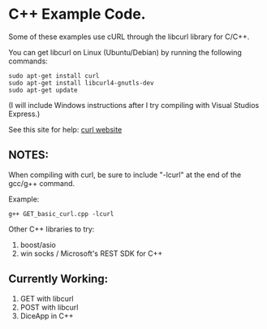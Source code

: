 C++ Example Code.
=================

Some of these examples use cURL through the libcurl library for C/C++.

You can get libcurl on Linux (Ubuntu/Debian) by running the following commands:

```
sudo apt-get install curl
sudo apt-get install libcurl4-gnutls-dev
sudo apt-get update
```

(I will include Windows instructions after I try compiling with Visual Studios Express.)

See this site for help:
[curl website](http://curl.haxx.se/docs/httpscripting.html)


NOTES:
-------------

When compiling with curl, be sure to include "-lcurl" at the end of the gcc/g++ command.

Example:
```
g++ GET_basic_curl.cpp -lcurl
```

Other  C++ libraries to try:

1. boost/asio
2. win socks / Microsoft's REST SDK for C++


Currently Working:
----------------------------

1. GET with libcurl
2. POST with libcurl
3. DiceApp in C++